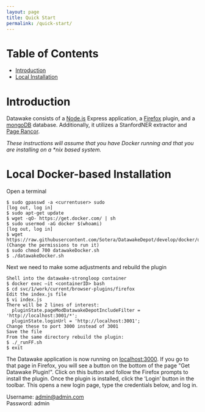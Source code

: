 ```yaml
---
layout: page
title: Quick Start
permalink: /quick-start/
---
```


# Table of Contents
- [Introduction](#introduction)
- [Local Installation](#installation)

# Introduction <a id="introduction"></a>
Datawake consists of a [Node.js](https://nodejs.org/en/) Express application, a [Firefox](https://www.mozilla.org/en-US/firefox/new/) plugin, and a [mongoDB](https://www.mongodb.org/) database.  Additionally, it utilizes a StanfordNER extractor and [Page Rancor](https://github.com/Sotera/PageRancor).

_These instructions will assume that you have Docker running and that you are installing on a *nix based system._

# Local Docker-based Installation <a id="installation"></a>
Open a terminal

```
$ sudo gpasswd -a <currentuser> sudo
[log out, log in]
$ sudo apt-get update
$ wget -qO- https://get.docker.com/ | sh
$ sudo usermod -aG docker $(whoami)
[log out, log in]
$ wget https://raw.githubusercontent.com/Sotera/DatawakeDepot/develop/docker/datawakeDocker.sh
(Change the permissions to run it)
$ sudo chmod 700 datawakeDocker.sh
$ ./datawakeDocker.sh
```

Next we need to make some adjustments and rebuild the plugin

```
Shell into the datawake-strongloop container
$ docker exec –it <containerID> bash
$ cd svc/1/work/current/browser-plugins/firefox
Edit the index.js file
$ vi index.js
There will be 2 lines of interest:
  pluginState.pageModDatawakeDepotIncludeFilter = 'http://localhost:3001/*'; 
  pluginState.loginUrl = 'http://localhost:3001';
Change these to port 3000 instead of 3001
Save the file
From the same directory rebuild the plugin:
$ ./_runFF.sh
$ exit
```
  
The Datawake application is now running on [localhost:3000](http://localhost:3000). If you go to that page in Firefox, you will see a button on the bottom of the page "Get Datawake Plugin!". Click on this button and follow the Firefox prompts to install the plugin.  Once the plugin is installed, click the ‘Login’ button in the toolbar.  This opens a new login page, type the credentials below, and log in.

Username: admin@admin.com  
Password: admin  
